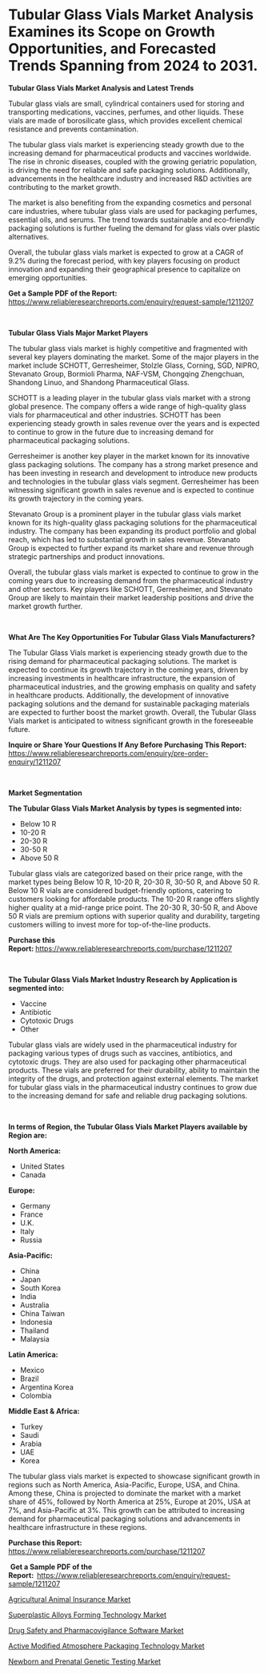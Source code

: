 <p><h1>Tubular Glass Vials Market Analysis Examines its Scope on Growth Opportunities, and Forecasted Trends Spanning from 2024 to 2031.</h1></p><p><strong>Tubular Glass Vials Market Analysis and Latest Trends</strong></p>
<p><p>Tubular glass vials are small, cylindrical containers used for storing and transporting medications, vaccines, perfumes, and other liquids. These vials are made of borosilicate glass, which provides excellent chemical resistance and prevents contamination.</p><p>The tubular glass vials market is experiencing steady growth due to the increasing demand for pharmaceutical products and vaccines worldwide. The rise in chronic diseases, coupled with the growing geriatric population, is driving the need for reliable and safe packaging solutions. Additionally, advancements in the healthcare industry and increased R&D activities are contributing to the market growth.</p><p>The market is also benefiting from the expanding cosmetics and personal care industries, where tubular glass vials are used for packaging perfumes, essential oils, and serums. The trend towards sustainable and eco-friendly packaging solutions is further fueling the demand for glass vials over plastic alternatives.</p><p>Overall, the tubular glass vials market is expected to grow at a CAGR of 9.2% during the forecast period, with key players focusing on product innovation and expanding their geographical presence to capitalize on emerging opportunities.</p></p>
<p><strong>Get a Sample PDF of the Report:&nbsp;</strong> <a href="https://www.reliableresearchreports.com/enquiry/request-sample/1211207">https://www.reliableresearchreports.com/enquiry/request-sample/1211207</a></p>
<p>&nbsp;</p>
<p><strong>Tubular Glass Vials Major Market Players</strong></p>
<p><p>The tubular glass vials market is highly competitive and fragmented with several key players dominating the market. Some of the major players in the market include SCHOTT, Gerresheimer, Stolzle Glass, Corning, SGD, NIPRO, Stevanato Group, Bormioli Pharma, NAF-VSM, Chongqing Zhengchuan, Shandong Linuo, and Shandong Pharmaceutical Glass.</p><p>SCHOTT is a leading player in the tubular glass vials market with a strong global presence. The company offers a wide range of high-quality glass vials for pharmaceutical and other industries. SCHOTT has been experiencing steady growth in sales revenue over the years and is expected to continue to grow in the future due to increasing demand for pharmaceutical packaging solutions.</p><p>Gerresheimer is another key player in the market known for its innovative glass packaging solutions. The company has a strong market presence and has been investing in research and development to introduce new products and technologies in the tubular glass vials segment. Gerresheimer has been witnessing significant growth in sales revenue and is expected to continue its growth trajectory in the coming years.</p><p>Stevanato Group is a prominent player in the tubular glass vials market known for its high-quality glass packaging solutions for the pharmaceutical industry. The company has been expanding its product portfolio and global reach, which has led to substantial growth in sales revenue. Stevanato Group is expected to further expand its market share and revenue through strategic partnerships and product innovations.</p><p>Overall, the tubular glass vials market is expected to continue to grow in the coming years due to increasing demand from the pharmaceutical industry and other sectors. Key players like SCHOTT, Gerresheimer, and Stevanato Group are likely to maintain their market leadership positions and drive the market growth further.</p></p>
<p>&nbsp;</p>
<p><strong>What Are The Key Opportunities For Tubular Glass Vials Manufacturers?</strong></p>
<p><p>The Tubular Glass Vials market is experiencing steady growth due to the rising demand for pharmaceutical packaging solutions. The market is expected to continue its growth trajectory in the coming years, driven by increasing investments in healthcare infrastructure, the expansion of pharmaceutical industries, and the growing emphasis on quality and safety in healthcare products. Additionally, the development of innovative packaging solutions and the demand for sustainable packaging materials are expected to further boost the market growth. Overall, the Tubular Glass Vials market is anticipated to witness significant growth in the foreseeable future.</p></p>
<p><strong>Inquire or Share Your Questions If Any Before Purchasing This Report:</strong> <a href="https://www.reliableresearchreports.com/enquiry/pre-order-enquiry/1211207">https://www.reliableresearchreports.com/enquiry/pre-order-enquiry/1211207</a></p>
<p>&nbsp;</p>
<p><strong>Market Segmentation</strong></p>
<p><strong>The Tubular Glass Vials Market Analysis by types is segmented into:</strong></p>
<p><ul><li>Below 10 R</li><li>10-20 R</li><li>20-30 R</li><li>30-50 R</li><li>Above 50 R</li></ul></p>
<p><p>Tubular glass vials are categorized based on their price range, with the market types being Below 10 R, 10-20 R, 20-30 R, 30-50 R, and Above 50 R. Below 10 R vials are considered budget-friendly options, catering to customers looking for affordable products. The 10-20 R range offers slightly higher quality at a mid-range price point. The 20-30 R, 30-50 R, and Above 50 R vials are premium options with superior quality and durability, targeting customers willing to invest more for top-of-the-line products.</p></p>
<p><strong>Purchase this Report:&nbsp;</strong><a href="https://www.reliableresearchreports.com/purchase/1211207">https://www.reliableresearchreports.com/purchase/1211207</a></p>
<p>&nbsp;</p>
<p><strong>The Tubular Glass Vials Market Industry Research by Application is segmented into:</strong></p>
<p><ul><li>Vaccine</li><li>Antibiotic</li><li>Cytotoxic Drugs</li><li>Other</li></ul></p>
<p><p>Tubular glass vials are widely used in the pharmaceutical industry for packaging various types of drugs such as vaccines, antibiotics, and cytotoxic drugs. They are also used for packaging other pharmaceutical products. These vials are preferred for their durability, ability to maintain the integrity of the drugs, and protection against external elements. The market for tubular glass vials in the pharmaceutical industry continues to grow due to the increasing demand for safe and reliable drug packaging solutions.</p></p>
<p>&nbsp;</p>
<p><strong>In terms of Region, the Tubular Glass Vials Market Players available by Region are:</strong></p>
<p>
    <p> <strong> North America: </strong>
        <ul>
            <li>United States</li>
            <li>Canada</li>
        </ul>
        </p> 
    <p> <strong> Europe: </strong>
        <ul>
            <li>Germany</li>
            <li>France</li>
            <li>U.K.</li>
            <li>Italy</li>
            <li>Russia</li>
        </ul>
        </p> 
    <p> <strong> Asia-Pacific: </strong>
        <ul>
            <li>China</li>
            <li>Japan</li>
            <li>South Korea</li>
            <li>India</li>
            <li>Australia</li>
            <li>China Taiwan</li>
            <li>Indonesia</li>
            <li>Thailand</li>
            <li>Malaysia</li>
        </ul>
        </p> 
    <p> <strong> Latin America: </strong>
        <ul>
            <li>Mexico</li>
            <li>Brazil</li>
            <li>Argentina Korea</li>
            <li>Colombia</li>
        </ul>
        </p> 
    <p> <strong> Middle East & Africa: </strong>
        <ul>
            <li>Turkey</li>
            <li>Saudi</li>
            <li>Arabia</li>
            <li>UAE</li>
            <li>Korea</li>
        </ul>
    </p>
    </p>
<p><p>The tubular glass vials market is expected to showcase significant growth in regions such as North America, Asia-Pacific, Europe, USA, and China. Among these, China is projected to dominate the market with a market share of 45%, followed by North America at 25%, Europe at 20%, USA at 7%, and Asia-Pacific at 3%. This growth can be attributed to increasing demand for pharmaceutical packaging solutions and advancements in healthcare infrastructure in these regions.</p></p>
<p><strong>Purchase this Report: </strong><a href="https://www.reliableresearchreports.com/purchase/1211207">https://www.reliableresearchreports.com/purchase/1211207</a></p>
<p>&nbsp;<strong>Get a Sample PDF of the Report:&nbsp;&nbsp;</strong><a href="https://www.reliableresearchreports.com/enquiry/request-sample/1211207">https://www.reliableresearchreports.com/enquiry/request-sample/1211207</a></p>
<p><strong></strong></p>
<p><p><a href="https://medium.com/@richardcruz47/agricultural-animal-insurance-market-trends-forecast-and-competitive-analysis-to-2031-625081264f76">Agricultural Animal Insurance Market</a></p><p><a href="https://medium.com/@richardcruz47/superplastic-alloys-forming-technology-nbsp-market-focuses-on-market-share-size-and-projected-bbd1acdd393f">Superplastic Alloys Forming Technology Market</a></p><p><a href="https://medium.com/@irwinzieme/analyzing-drug-safety-and-pharmacovigilance-software-market-global-industry-perspective-and-bedea10e0716">Drug Safety and Pharmacovigilance Software Market</a></p><p><a href="https://medium.com/p/11ff30741d1e/edit">Active Modified Atmosphere Packaging Technology Market</a></p><p><a href="https://medium.com/@irwinzieme/newborn-and-prenatal-genetic-testing-market-insight-market-trends-growth-forecasted-from-2024-to-0e11c17e3f53">Newborn and Prenatal Genetic Testing Market</a></p></p>